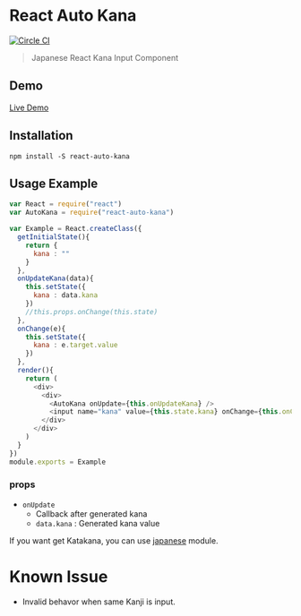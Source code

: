 # React Auto Kana
[![Circle CI](https://circleci.com/gh/suisho/react-auto-kana.svg?style=svg)](https://circleci.com/gh/suisho/react-auto-kana)

> Japanese React Kana Input Component

## Demo
[Live Demo](http://suisho.github.io/react-auto-kana/)

## Installation
```
npm install -S react-auto-kana
```
## Usage Example

```js
var React = require("react")
var AutoKana = require("react-auto-kana")

var Example = React.createClass({
  getInitialState(){
    return {
      kana : ""
    }
  },
  onUpdateKana(data){
    this.setState({
      kana : data.kana
    })
    //this.props.onChange(this.state)
  },
  onChange(e){
    this.setState({
      kana : e.target.value
    })
  },
  render(){
    return (
      <div>
        <div>
          <AutoKana onUpdate={this.onUpdateKana} />
          <input name="kana" value={this.state.kana} onChange={this.onChange} />
        </div>
      </div>
    )
  }
})
module.exports = Example
```

### props
- `onUpdate`
  - Callback after generated kana
  - `data.kana` : Generated kana value

If you want get Katakana, you can use [japanese](http://npmjs.org/japanese) module.

# Known Issue
- Invalid behavor when same Kanji is input.